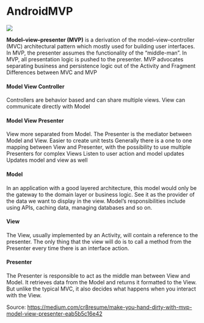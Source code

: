 # AndroidMVP

<img src="https://miro.medium.com/max/1280/1*HoHOQmr79f-SnoWGsuh1OQ.jpeg">

<b>Model–view–presenter (MVP)</b> is a derivation of the model–view–controller (MVC) architectural pattern which mostly used for building user interfaces. In MVP, the presenter assumes the functionality of the “middle-man”. In MVP, all presentation logic is pushed to the presenter. MVP advocates separating business and persistence logic out of the Activity and Fragment
Differences between MVC and MVP

#### Model View Controller

Controllers are behavior based and can share multiple views.
View can communicate directly with Model

#### Model View Presenter

View more separated from Model. The Presenter is the mediator between Model and View.
Easier to create unit tests
Generally there is a one to one mapping between View and Presenter, with the possibility to use multiple Presenters for complex Views
Listen to user action and model updates
Updates model and view as well

#### Model
In an application with a good layered architecture, this model would only be the gateway to the domain layer or business logic. See it as the provider of the data we want to display in the view. Model’s responsibilities include using APIs, caching data, managing databases and so on.

#### View

The View, usually implemented by an Activity, will contain a reference to the presenter. The only thing that the view will do is to call a method from the Presenter every time there is an interface action.

#### Presenter 

The Presenter is responsible to act as the middle man between View and Model. It retrieves data from the Model and returns it formatted to the View. But unlike the typical MVC, it also decides what happens when you interact with the View.


Source: https://medium.com/cr8resume/make-you-hand-dirty-with-mvp-model-view-presenter-eab5b5c16e42

